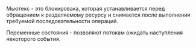 Мьютекс - это блокировака, которая устанавливается перед обращением к разделяемому ресурсу и снимается после выполнения требуемой последовательности операций.

Переменные состояния - позволяют потокам ожидать наступления некоторого события.
